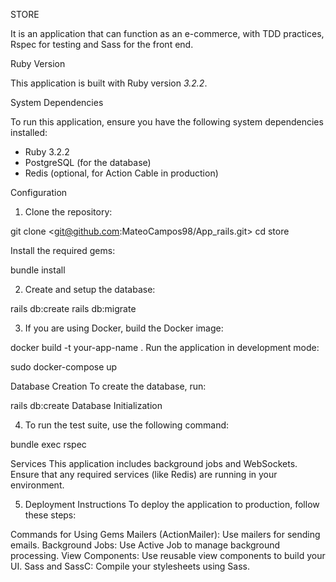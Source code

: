 STORE

It is an application that can function as an e-commerce, with TDD practices, Rspec for testing and Sass for the front end.

Ruby Version

This application is built with Ruby version *3.2.2*.

System Dependencies

To run this application, ensure you have the following system dependencies installed:

- Ruby 3.2.2
- PostgreSQL (for the database)
- Redis (optional, for Action Cable in production)

Configuration

1. Clone the repository:

git clone <git@github.com:MateoCampos98/App_rails.git>
cd store

Install the required gems:

bundle install

2. Create and setup the database:

rails db:create
rails db:migrate

3. If you are using Docker, build the Docker image:

docker build -t your-app-name .
Run the application in development mode:

sudo docker-compose up

Database Creation
To create the database, run:

rails db:create
Database Initialization

4. To run the test suite, use the following command:

bundle exec rspec

Services
This application includes background jobs and WebSockets. Ensure that any required services (like Redis) are running in your environment.

5. Deployment Instructions
To deploy the application to production, follow these steps:

Commands for Using Gems
Mailers (ActionMailer): Use mailers for sending emails.
Background Jobs: Use Active Job to manage background processing.
View Components: Use reusable view components to build your UI.
Sass and SassC: Compile your stylesheets using Sass.